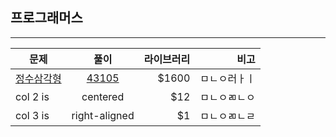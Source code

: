 ## 프로그래머스
---
| 문제   |      풀이      |    라이브러리   |    비고    |
|----------|:-------------:|---------:|----------:|
| [정수삼각형](https://programmers.co.kr/learn/courses/30/lessons/43105) |  [43105](./43105.java)  |   $1600   |   ㅁㄴㅇ러ㅏㅣ   |
| col 2 is |    centered   |     $12   |   ㅁㄴㅇㄻㄴㅇ   |
| col 3 is | right-aligned |      $1   |   ㅁㄴㅇㄻㄴㄹ   |

